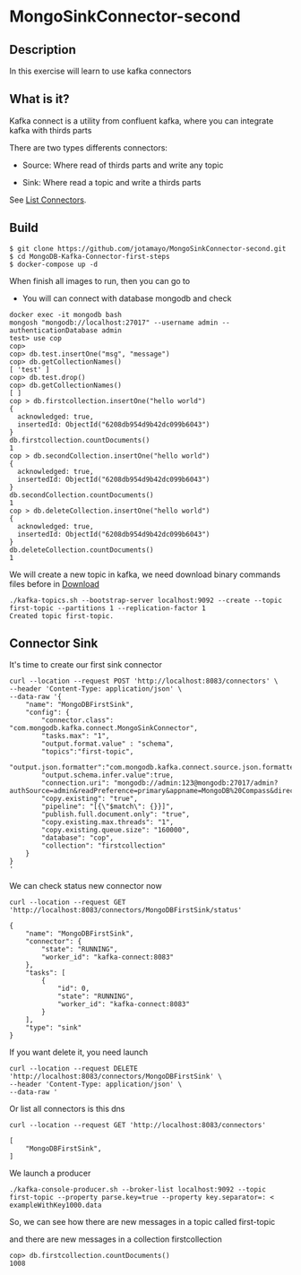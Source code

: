 # MongoSinkConnector-second

## Description

In this exercise will learn to use kafka connectors

## What is it?

Kafka connect is a utility from confluent kafka, where you can integrate kafka with thirds parts

There are two types differents connectors: 

- Source: Where read of thirds parts and write any topic

- Sink: Where read a topic and write a thirds parts

See [List Connectors](https://www.confluent.io/product/connectors/?utm_medium=sem&utm_source=google&utm_campaign=ch.sem_br.nonbrand_tp.prs_tgt.kafka-connectors_mt.xct_rgn.emea_lng.eng_dv.all_con.kafka-connectors&utm_term=kafka+connectors+list&placement=&device=c&creative=&gclid=CjwKCAiAo4OQBhBBEiwA5KWu_5T468HK1OJu9zwwnW6f3RrRCmyHfYgn0-yPlEHw4Wb0g5DrFS8i6hoCJ18QAvD_BwE).

## Build

```
$ git clone https://github.com/jotamayo/MongoSinkConnector-second.git
$ cd MongoDB-Kafka-Connector-first-steps
$ docker-compose up -d
```

When finish all images to run, then you can go to

- You will can connect with database mongodb and check


```
docker exec -it mongodb bash
mongosh "mongodb://localhost:27017" --username admin --authenticationDatabase admin
test> use cop
cop>
cop> db.test.insertOne("msg", "message")
cop> db.getCollectionNames()
[ 'test' ]
cop> db.test.drop()
cop> db.getCollectionNames()
[ ]
cop > db.firstcollection.insertOne("hello world")
{
  acknowledged: true,
  insertedId: ObjectId("6208db954d9b42dc099b6043")
}
db.firstcollection.countDocuments()
1
cop > db.secondCollection.insertOne("hello world")
{
  acknowledged: true,
  insertedId: ObjectId("6208db954d9b42dc099b6043")
}
db.secondCollection.countDocuments()
1
cop > db.deleteCollection.insertOne("hello world")
{
  acknowledged: true,
  insertedId: ObjectId("6208db954d9b42dc099b6043")
}
db.deleteCollection.countDocuments()
1
```

We will create a new topic in kafka, we need download binary commands files before in [Download](https://www.apache.org/dyn/closer.cgi?path=/kafka/3.1.0/kafka_2.12-3.1.0.tgz)

```
./kafka-topics.sh --bootstrap-server localhost:9092 --create --topic first-topic --partitions 1 --replication-factor 1
Created topic first-topic.
```

## Connector Sink

It's time to create our first sink connector

```
curl --location --request POST 'http://localhost:8083/connectors' \
--header 'Content-Type: application/json' \
--data-raw '{
    "name": "MongoDBFirstSink",
    "config": {
        "connector.class": "com.mongodb.kafka.connect.MongoSinkConnector",
        "tasks.max": "1",
        "output.format.value" : "schema",
        "topics":"first-topic",
        "output.json.formatter":"com.mongodb.kafka.connect.source.json.formatter.SimplifiedJson",
        "output.schema.infer.value":true,
        "connection.uri": "mongodb://admin:123@mongodb:27017/admin?authSource=admin&readPreference=primary&appname=MongoDB%20Compass&directConnection=true&ssl=false",
        "copy.existing": "true",
        "pipeline": "[{\"$match\": {}}]",
        "publish.full.document.only": "true",
        "copy.existing.max.threads": "1",
        "copy.existing.queue.size": "160000",
        "database": "cop",
        "collection": "firstcollection"
    }
}
'    
```

We can check  status new connector now

```
curl --location --request GET 'http://localhost:8083/connectors/MongoDBFirstSink/status'

{
    "name": "MongoDBFirstSink",
    "connector": {
        "state": "RUNNING",
        "worker_id": "kafka-connect:8083"
    },
    "tasks": [
        {
            "id": 0,
            "state": "RUNNING",
            "worker_id": "kafka-connect:8083"
        }
    ],
    "type": "sink"
}
```

If you want delete it, you need launch

```
curl --location --request DELETE 'http://localhost:8083/connectors/MongoDBFirstSink' \
--header 'Content-Type: application/json' \
--data-raw '   
```

Or list all connectors is this dns

```
curl --location --request GET 'http://localhost:8083/connectors'

[
    "MongoDBFirstSink",
]
``` 

We launch a producer

```
./kafka-console-producer.sh --broker-list localhost:9092 --topic first-topic --property parse.key=true --property key.separator=: < exampleWithKey1000.data
```

So, we can see how there are new messages in a topic called first-topic



and there are new messages in a collection firstcollection

```
cop> db.firstcollection.countDocuments()
1008
```
